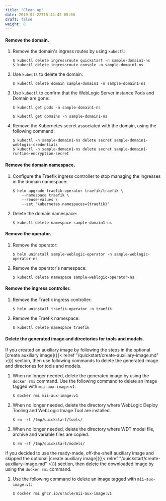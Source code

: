 ```yaml
---
title: "Clean up"
date: 2019-02-22T15:44:42-05:00
draft: false
weight: 8
---
```



#### Remove the domain.

1.	Remove the domain's ingress routes by using `kubectl`:

    ```shell
    $ kubectl delete ingressroute quickstart -n sample-domain1-ns
    $ kubectl delete ingressroute console -n sample-domain1-ns
    ```

1.	Use `kubectl` to delete the domain: 

    ```shell
    $ kubectl delete domain sample-domain1 -n sample-domain1-ns
    ```

1.	Use `kubectl` to confirm that the WebLogic Server instance Pods and Domain are gone:

    ```shell
    $ kubectl get pods -n sample-domain1-ns
    ```
    ```shell
    $ kubectl get domains -n sample-domain1-ns
    ```

1.	Remove the Kubernetes secret associated with the domain, using the following command:

    ```shell
    $ kubectl -n sample-domain1-ns delete secret sample-domain1-weblogic-credentials
    $ kubectl -n sample-domain1-ns delete secret sample-domain1-runtime-encryption-secret
    ```


#### Remove the domain namespace.
1.	Configure the Traefik ingress controller to stop managing the ingresses in the domain namespace:

    ```shell
    $ helm upgrade traefik-operator traefik/traefik \
        --namespace traefik \
        --reuse-values \
        --set "kubernetes.namespaces={traefik}"
    ```

1.	Delete the domain namespace:

    ```shell
    $ kubectl delete namespace sample-domain1-ns
    ```


#### Remove the operator.

1.	Remove the operator:

    ```shell
    $ helm uninstall sample-weblogic-operator -n sample-weblogic-operator-ns
    ```

1.	Remove the operator's namespace:

    ```shell
    $ kubectl delete namespace sample-weblogic-operator-ns
    ```

#### Remove the ingress controller.

1.	Remove the Traefik ingress controller:

    ```shell
    $ helm uninstall traefik-operator -n traefik
    ```

1.	Remove the Traefik namespace:

    ```shell
    $ kubectl delete namespace traefik
    ```

#### Delete the generated image and directories for tools and models.
If you created an auxiliary image by following the steps in the optional
[create auxiliary image]({{< relref "/quickstart/create-auxiliary-image.md" >}}) section,
then use following commands to delete the generated image and directories for tools and models.

1.  When no longer needed, delete the generated image by using the `docker rmi` command.
    Use the following command to delete an image tagged with `mii-aux-image:v1`:

    ```shell
    $ docker rmi mii-aux-image:v1
    ```

1.  When no longer needed, delete the directory where WebLogic Deploy Tooling and WebLogic Image Tool are installed.

    ```shell
    $ rm -rf /tmp/quickstart/tools/
    ```

1.  When no longer needed, delete the directory where WDT model file, archive and variable files are copied.

    ```shell
    $ rm -rf /tmp/quickstart/models/
    ```

If you decided to use the ready-made, off-the-shelf auxiliary image and skipped the optional 
[create auxiliary image]({{< relref "/quickstart/create-auxiliary-image.md" >}}) section,
then delete the downloaded image by using the `docker rmi` command.
1.  Use the following command to delete an image tagged with `mii-aux-image:v1`:

    ```shell
    $ docker rmi ghcr.io/oracle/mii-aux-image:v1
    ```
